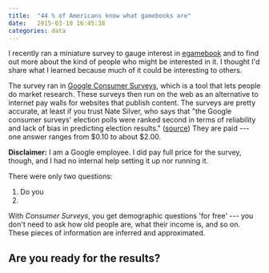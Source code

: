```yaml
---
title:  "44 % of Americans know what gamebooks are"
date:   2015-03-10 16:45:38
categories: data
---
```


I recently ran a miniature survey to gauge interest in [egamebook][] and to find out more about the kind of people who might be interested in it. I thought I'd share what I learned because much of it could be interesting to others.

The survey ran in [Google Consumer Surveys][], which is a tool that lets people do market research. These surveys then run on the web as an alternative to internet pay walls for websites that publish content. The surveys are pretty accurate, at least if you trust Nate Silver, who says that "the Google consumer surveys' election polls were ranked second in terms of reliability and lack of bias in predicting election results." ([source](http://en.wikipedia.org/wiki/Google_Consumer_Surveys)) They are paid --- one answer ranges from $0.10 to about $2.00. 

**Disclaimer:** I am a Google employee. I did pay full price for the survey, though, and I had no internal help setting it up nor running it.

There were only two questions:

1. Do you
2.

With _Consumer Surveys_, you get demographic questions 'for free' --- you don't need to ask how old people are, what their income is, and so on. These pieces of information are inferred and approximated.

## Are you ready for the results?

[egamebook]: http://egamebook.com/
[Google Consumer Surveys]: http://www.google.com/insights/consumersurveys/home